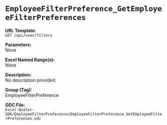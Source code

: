 # `EmployeeFilterPreference_GetEmployeeFilterPreferences`

**URL Template:**  
`GET /api/user/filters`

**Parameters:**  
None

**Excel Named Range(s):**  
None

**Description:**  
No description provided.

**Group (Tag):**  
EmployeeFilterPreference

**ODC File:**  
`Excel-Qualer-SDK/EmployeeFilterPreference/EmployeeFilterPreference_GetEmployeeFilterPreferences.odc`
